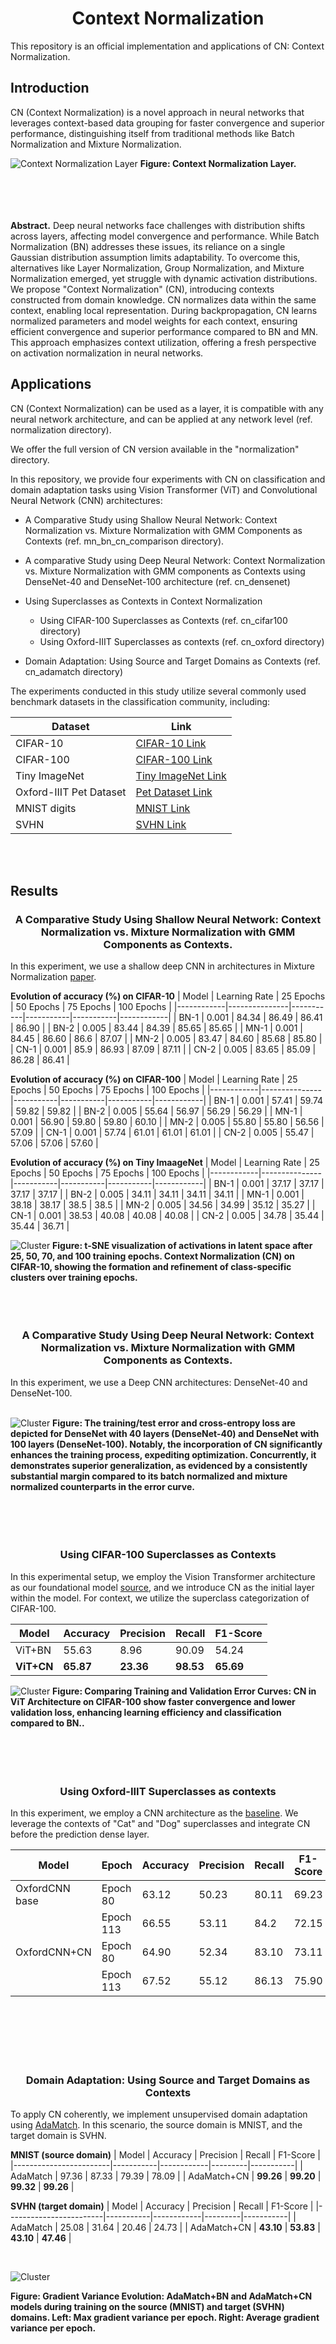 # <center>**Context Normalization**</center>

This repository is an official implementation and applications of CN: Context Normalization.

## Introduction

CN (Context Normalization) is a novel approach in neural networks that leverages context-based data grouping for faster convergence and superior performance, distinguishing itself from traditional methods like Batch Normalization and Mixture Normalization.

![Context Normalization Layer](images/cn.png "Context Normalization Layer")
**Figure: Context Normalization Layer.**
<br>
<br>
<br>
<br>
<br>

**Abstract.** Deep neural networks face challenges with distribution shifts across layers, affecting model convergence and performance. While Batch Normalization (BN) addresses these issues, its reliance on a single Gaussian distribution assumption limits adaptability. To overcome this, alternatives like Layer Normalization, Group Normalization, and Mixture Normalization emerged, yet struggle with dynamic activation distributions. We propose "Context Normalization" (CN), introducing contexts constructed from domain knowledge. CN normalizes data within the same context, enabling local representation. During backpropagation, CN learns normalized parameters and model weights for each context, ensuring efficient convergence and superior performance compared to BN and MN. This approach emphasizes context utilization, offering a fresh perspective on activation normalization in neural networks.

## Applications

CN (Context Normalization) can be used as a layer, it is compatible with any neural network architecture, and can be applied at any network level (ref. normalization directory).


We offer the full version of CN version available in the "normalization" directory.

In this repository, we provide four experiments with CN on classification and domain adaptation tasks using Vision Transformer (ViT) and Convolutional Neural Network (CNN) architectures:

* A Comparative Study using Shallow Neural Network: Context Normalization vs.
Mixture Normalization with GMM Components as Contexts (ref. mn_bn_cn_comparison directory).

* A comparative Study using Deep Neural Network: Context Normalization vs. Mixture Normalization with GMM components as Contexts using DenseNet-40 and DenseNet-100 architecture (ref. cn_densenet)

* Using Superclasses as Contexts in Context Normalization<br>
    * Using CIFAR-100 Superclasses as Contexts (ref. cn_cifar100 directory)<br>
    * Using Oxford-IIIT Superclasses as contexts (ref. cn_oxford directory)

* Domain Adaptation: Using Source and Target Domains as Contexts (ref. cn_adamatch directory)

The experiments conducted in this study utilize several commonly used benchmark datasets in the classification community, including:

<center>

| Dataset               | Link                                  
|-----------------------|---------------------------------------
| CIFAR-10              | [CIFAR-10 Link](https://www.cs.toronto.edu/~kriz/cifar.html)     |
| CIFAR-100             | [CIFAR-100 Link](https://www.cs.toronto.edu/~kriz/cifar.html)    
| Tiny ImageNet         | [Tiny ImageNet Link](https://www.kaggle.com/c/tiny-imagenet) 
| Oxford-IIIT Pet Dataset | [Pet Dataset Link](https://www.robots.ox.ac.uk/~vgg/data/pets/)  
| MNIST digits          | [MNIST Link](https://yann.lecun.com/exdb/mnist/)         
| SVHN                  | [SVHN Link](http://ufldl.stanford.edu/housenumbers/)         

</center>
<br>
<br>

## Results 
### <center> A Comparative Study Using Shallow Neural Network: Context Normalization vs. Mixture Normalization with GMM Components as Contexts. </center>

In this experiment, we use a shallow deep CNN in architectures in Mixture Normalization [paper](https://arxiv.org/abs/1806.02892).

**Evolution of accuracy (%) on CIFAR-10**
| Model      | Learning Rate | 25 Epochs | 50 Epochs | 75 Epochs | 100 Epochs |
|------------|---------------|-----------|-----------|-----------|------------|
| BN-1       | 0.001         | 84.34     | 86.49     | 86.41     | 86.90      |
| BN-2       | 0.005         | 83.44     | 84.39     | 85.65     | 85.65      |
| MN-1       | 0.001         | 84.45     | 86.60     | 86.6      | 87.07      |
| MN-2       | 0.005         | 83.47     | 84.60     | 85.68     | 85.80      |
| CN-1 | 0.001         | 85.9      | 86.93     | 87.09     | 87.11      |
| CN-2 | 0.005         | 83.65     | 85.09     | 86.28     | 86.41      |

**Evolution of accuracy (%) on CIFAR-100**
| Model      | Learning Rate | 25 Epochs | 50 Epochs | 75 Epochs | 100 Epochs |
|------------|---------------|-----------|-----------|-----------|------------|
| BN-1       | 0.001         | 57.41     | 59.74     | 59.82     | 59.82      |
| BN-2       | 0.005         | 55.64     | 56.97     | 56.29     | 56.29      |
| MN-1       | 0.001         | 56.90     | 59.80     | 59.80     | 60.10      |
| MN-2       | 0.005         | 55.80     | 55.80     | 56.56     | 57.09      |
| CN-1 | 0.001         | 57.74     | 61.01     | 61.01     | 61.01      |
| CN-2 | 0.005         | 55.47     | 57.06     | 57.06     | 57.60      |

**Evolution of accuracy (%) on Tiny ImaageNet**
| Model      | Learning Rate | 25 Epochs | 50 Epochs | 75 Epochs | 100 Epochs |
|------------|---------------|-----------|-----------|-----------|------------|
| BN-1       | 0.001         | 37.17     | 37.17     | 37.17     | 37.17      |
| BN-2       | 0.005         | 34.11     | 34.11     | 34.11     | 34.11      |
| MN-1       | 0.001         | 38.18     | 38.17     | 38.5      | 38.5       |
| MN-2       | 0.005         | 34.56     | 34.99     | 35.12     | 35.27      |
| CN-1 | 0.001         | 38.53     | 40.08     | 40.08     | 40.08      |
| CN-2 | 0.005         | 34.78     | 35.44     | 35.44     | 36.71      |

![Cluster](images/cluster2.png "t-SNE visualization of activations in latent space after 25, 50, 70 and 100 training epochs. Context Normalization (CN) on CIFAR-10, showing the formation and refinement of class-specific clusters over training epochs.")
**Figure: t-SNE visualization of activations in latent space after 25, 50, 70, and 100 training epochs. Context Normalization (CN) on CIFAR-10, showing the formation and refinement of class-specific clusters over training epochs.**
<br>
<br>
<br>
<br>
### <center> A Comparative Study Using Deep Neural Network: Context Normalization vs. Mixture Normalization with GMM Components as Contexts. </center>

In this experiment, we use a Deep CNN architectures: DenseNet-40 and DenseNet-100.<br>
<br>

![Cluster](images/densenet.png "t-SNE visualization of activations in latent space after 25, 50, 70 and 100 training epochs. Context Normalization (CN) on CIFAR-10, showing the formation and refinement of class-specific clusters over training epochs.")
**Figure: The training/test error and cross-entropy loss are depicted for DenseNet with $40$ layers (DenseNet-40) and DenseNet with $100$ layers (DenseNet-100). Notably, the incorporation of CN significantly enhances the training process, expediting optimization. Concurrently, it demonstrates superior generalization, as evidenced by a consistently substantial margin compared to its batch normalized and mixture normalized counterparts in the error curve.**
<br>
<br>
<br>
<br>
<br>

### <center> Using CIFAR-100 Superclasses as Contexts </center>

In this experimental setup, we employ the Vision Transformer architecture as our foundational model [source](https://keras.io/examples/vision/image_classification_with_vision_transformer/), and we introduce CN as the initial layer within the model. For context, we utilize the superclass categorization of CIFAR-100.


| Model               | Accuracy | Precision | Recall | F1-Score |
|---------------------|----------|-----------|--------|----------|
| ViT+BN              | 55.63    | 8.96      | 90.09  | 54.24    |
| **ViT+CN**    | **65.87**    | **23.36** | **98.53**  | **65.69**    |

![Cluster](images/vit_cifar100_loss.png "t-SNE visualization of activations in latent space after 25, 50, 70 and 100 training epochs. Context Normalization (CN) on CIFAR-10, showing the formation and refinement of class-specific clusters over training epochs.")
**Figure: Comparing Training and Validation Error Curves: CN in ViT Architecture on CIFAR-100 show faster convergence and lower validation loss, enhancing learning efficiency and classification compared to BN..**
<br>
<br>
<br>
<br>
<br>


### <center> **Using Oxford-IIIT Superclasses as contexts** </center>

In this experiment, we employ a CNN architecture as the [baseline](https://github.com/mayur7garg/PetImageClassification/blob/master/Train.ipynb). We leverage the contexts of "Cat" and "Dog" superclasses and integrate CN before the prediction dense layer.

| Model                  | Epoch      | Accuracy  | Precision  | Recall  | F1-Score  |
|------------------------|------------|-----------|------------|---------|-----------|
| OxfordCNN base         | Epoch 80   | 63.12     | 50.23      | 80.11   | 69.23     |
|                        | Epoch 113  | 66.55     | 53.11      | 84.2    | 72.15     |
| OxfordCNN+CN     | Epoch 80   | 64.90     | 52.34      | 83.10   | 73.11     |
|                        | Epoch 113  | 67.52     | 55.12      | 86.13   | 75.90     |

<br>
<br>
<br>
<br>
<br>

### <center>**Domain Adaptation: Using Source and Target Domains as Contexts**</center>

To apply CN coherently, we implement unsupervised domain adaptation using [AdaMatch](https://keras.io/examples/vision/adamatch/). In this scenario, the source domain is MNIST, and the target domain is SVHN.

**MNIST (source domain)**
| Model                 | Accuracy  | Precision  | Recall  | F1-Score  |
|------------------------|-----------|------------|---------|-----------|
| AdaMatch              | 97.36     | 87.33      | 79.39   | 78.09     |
| AdaMatch+CN    | **99.26** | **99.20**  | **99.32** | **99.26** |


**SVHN (target domain)**
| Model                 | Accuracy  | Precision  | Recall  | F1-Score  |
|------------------------|-----------|------------|---------|-----------|
| AdaMatch              | 25.08     | 31.64      | 20.46   | 24.73     |
| AdaMatch+CN    | **43.10**     | **53.83**      | **43.10**   | **47.46**     |

<br>

![Cluster](images/domain.png "t-SNE visualization of activations in latent space after 25, 50, 70 and 100 training epochs. Context Normalization (CN) on CIFAR-10, showing the formation and refinement of class-specific clusters over training epochs.")

**Figure: Gradient Variance Evolution: AdaMatch+BN and AdaMatch+CN models during training on the source (MNIST) and target (SVHN) domains. Left: Max gradient variance per epoch. Right: Average gradient variance per epoch.**